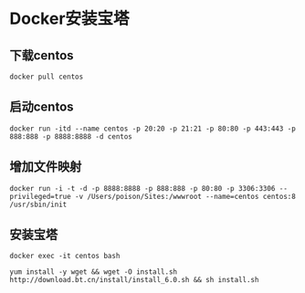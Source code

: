 # Docker安装宝塔

## 下载centos
```
docker pull centos
```

## 启动centos
```
docker run -itd --name centos -p 20:20 -p 21:21 -p 80:80 -p 443:443 -p 888:888 -p 8888:8888 -d centos
```

## 增加文件映射
```
docker run -i -t -d -p 8888:8888 -p 888:888 -p 80:80 -p 3306:3306 --privileged=true -v /Users/poison/Sites:/wwwroot --name=centos centos:8 /usr/sbin/init

```

## 安装宝塔
```
docker exec -it centos bash

yum install -y wget && wget -O install.sh http://download.bt.cn/install/install_6.0.sh && sh install.sh
```